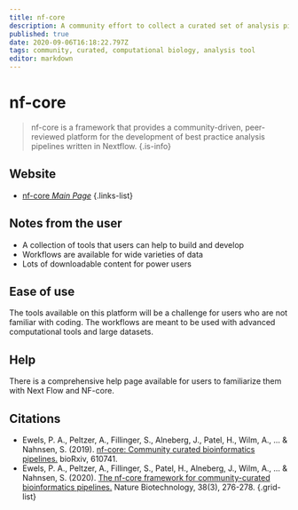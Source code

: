 ```yaml
---
title: nf-core
description: A community effort to collect a curated set of analysis pipelines built using Nextflow.
published: true
date: 2020-09-06T16:18:22.797Z
tags: community, curated, computational biology, analysis tool
editor: markdown
---
```


# nf-core

> nf-core is a framework that provides a community-driven, peer-reviewed platform for the development of best practice analysis pipelines written in Nextflow.
{.is-info}

 

## Website 

- [nf-core *Main Page*](https://nf-co.re/)
 {.links-list}


## Notes from the user
 - A collection of tools that users can help to build and develop
 - Workflows are available for wide varieties of data
 - Lots of downloadable content for power users
 

## Ease of use

The tools available on this platform will be a challenge for users who are not familiar with coding. The workflows are meant to be used with advanced computational tools and large datasets. 

## Help

There is a comprehensive help page available for users to familiarize them with Next Flow and NF-core.


## Citations 

- Ewels, P. A., Peltzer, A., Fillinger, S., Alneberg, J., Patel, H., Wilm, A., ... & Nahnsen, S. (2019). [nf-core: Community curated bioinformatics pipelines.](https://www.biorxiv.org/content/10.1101/610741v3.abstract) bioRxiv, 610741.
-	Ewels, P. A., Peltzer, A., Fillinger, S., Patel, H., Alneberg, J., Wilm, A., ... & Nahnsen, S. (2020). [The nf-core framework for community-curated bioinformatics pipelines.](https://www.nature.com/articles/s41587-020-0439-x) Nature Biotechnology, 38(3), 276-278.
{.grid-list}
